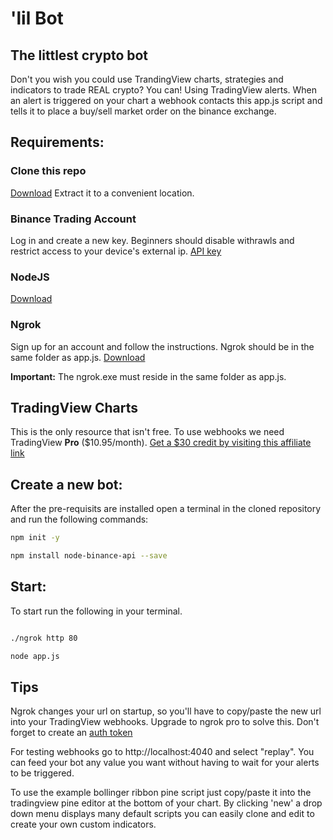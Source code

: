 # 'lil Bot
## The littlest crypto bot

Don't you wish you could use TrandingView charts, strategies and indicators to trade REAL crypto? You can! Using TradingView alerts. When an alert is triggered on your chart a webhook contacts this app.js script and tells it to place a buy/sell market order on the binance exchange. 

## Requirements:

### Clone this repo

[Download](https://github.com/modster/lilBot) 
Extract it to a convenient location.

### Binance Trading Account

Log in and create a new key. Beginners should disable withrawls and restrict access to your device's external ip. 
[API key](https://www.binance.com/en/support/articles/360002502072)

### NodeJS 

[Download](https://nodejs.org/en/download)

### Ngrok  

Sign up for an account and follow the instructions. Ngrok should be in the same folder as app.js.
[Download](https://ngrok.com/download)

**Important:** The ngrok.exe must reside in the same folder as app.js.

## TradingView Charts 

This is the only resource that isn't free. To use webhooks we need TradingView **Pro** ($10.95/month).
[Get a $30 credit by visiting this affiliate link](https://www.tradingview.com/gopro/?share_your_love=Greeffer)

## Create a new bot:

After the pre-requisits are installed open a terminal in the cloned repository and run the following commands:

``` bash
npm init -y

npm install node-binance-api --save
```

## Start:

To start run the following in your terminal.

``` bash

./ngrok http 80

node app.js
```

## Tips

Ngrok changes your url on startup, so you'll have to copy/paste the new url into your TradingView webhooks. Upgrade to ngrok pro to solve this. Don't forget to create an [auth token](https://ngrok.com/docs#getting-started-authtoken)

For testing webhooks go to http://localhost:4040 and select "replay". You can feed your bot any 
value you want without having to wait for your alerts to be triggered. 

To use the example bollinger ribbon pine script just copy/paste it into the tradingview pine editor at the bottom of your chart. By clicking 'new' a drop down menu displays many default scripts you can easily clone and edit to create your own custom indicators.

